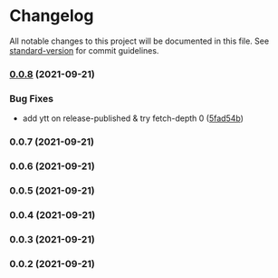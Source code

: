 # Changelog

All notable changes to this project will be documented in this file. See [standard-version](https://github.com/conventional-changelog/standard-version) for commit guidelines.

### [0.0.8](https://github.com/BinPar/bpt-next/compare/v0.0.7...v0.0.8) (2021-09-21)


### Bug Fixes

* add ytt on release-published & try fetch-depth 0 ([5fad54b](https://github.com/BinPar/bpt-next/commit/5fad54b492a0726aefa9add0dbdb45af2d60ef98))

### 0.0.7 (2021-09-21)

### 0.0.6 (2021-09-21)

### 0.0.5 (2021-09-21)

### 0.0.4 (2021-09-21)

### 0.0.3 (2021-09-21)

### 0.0.2 (2021-09-21)
